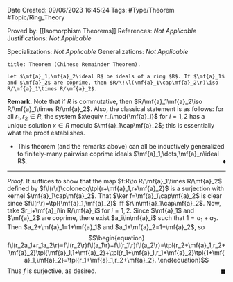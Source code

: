 <div class="topSpace"></div>

Date Created: 09/06/2023 16:45:24
Tags: #Type/Theorem #Topic/Ring_Theory

Proved by: [[Isomorphism Theorems]]
References: <i>Not Applicable</i>
Justifications: <i>Not Applicable</i>

Specializations: <i>Not Applicable</i>
Generalizations: <i>Not Applicable</i>

``` ad-Theorem
title: Theorem (Chinese Remainder Theorem).

Let $\mf{a}_1,\mf{a}_2\ideal R$ be ideals of a ring $R$. If $\mf{a}_1$ and $\mf{a}_2$ are coprime, then $R/\!\l(\mf{a}_1\cap\mf{a}_2\r)\iso R/\mf{a}_1\times R/\mf{a}_2$.

```

<b>Remark.</b> Note that if $R$ is commutative, then $R/\mf{a}_1\mf{a}_2\iso R/\mf{a}_1\times R/\mf{a}_2$. Also, the classical statement is as follows: for all $r_1,r_2\in R$, the system $x\equiv r_i\mod{\mf{a}_i}$ for $i=1,2$ has a unique solution $x\in R$ modulo $\mf{a}_1\cap\mf{a}_2$; this is essentially what the proof establishes.
* This theorem (and the remarks above) can all be inductively generalized to finitely-many pairwise coprime ideals $\mf{a}_1,\dots,\mf{a}_n\ideal R$.<span style="float:right;">$\blacklozenge$</span>

---

<i>Proof.</i> It suffices to show that the map $f:R\to R/\mf{a}_1\times R/\mf{a}_2$ defined by $f\l(r\r)\coloneqq\tpl{r+\mf{a}_1,r+\mf{a}_2}$ is a surjection with kernel $\mf{a}_1\cap\mf{a}_2$. That $\ker f=\mf{a}_1\cap\mf{a}_2$ is clear since $f\l(r\r)=\tpl{\mf{a}_1,\mf{a}_2}$ iff $r\in\mf{a}_1\cap\mf{a}_2$. Now, take $r_i+\mf{a}_i\in R/\mf{a}_i$ for $i=1,2$. Since $\mf{a}_1$ and $\mf{a}_2$ are coprime, there exist $a_i\in\mf{a}_i$ such that $1=a_1+a_2$. Then $a_2+\mf{a}_1=1+\mf{a}_1$ and $a_1+\mf{a}_2=1+\mf{a}_2$, so
$$\begin{equation}
    f\l(r_2a_1+r_1a_2\r)=f\l(r_2\r)f\l(a_1\r)+f\l(r_1\r)f\l(a_2\r)=\tpl{r_2+\mf{a}_1,r_2+\mf{a}_2}\tpl{\mf{a}_1,1+\mf{a}_2}+\tpl{r_1+\mf{a}_1,r_1+\mf{a}_2}\tpl{1+\mf{a}_1,\mf{a}_2}=\tpl{r_1+\mf{a}_1,r_2+\mf{a}_2}.
\end{equation}$$
Thus $f$ is surjective, as desired.<span style="float:right;">$\blacksquare$</span>
